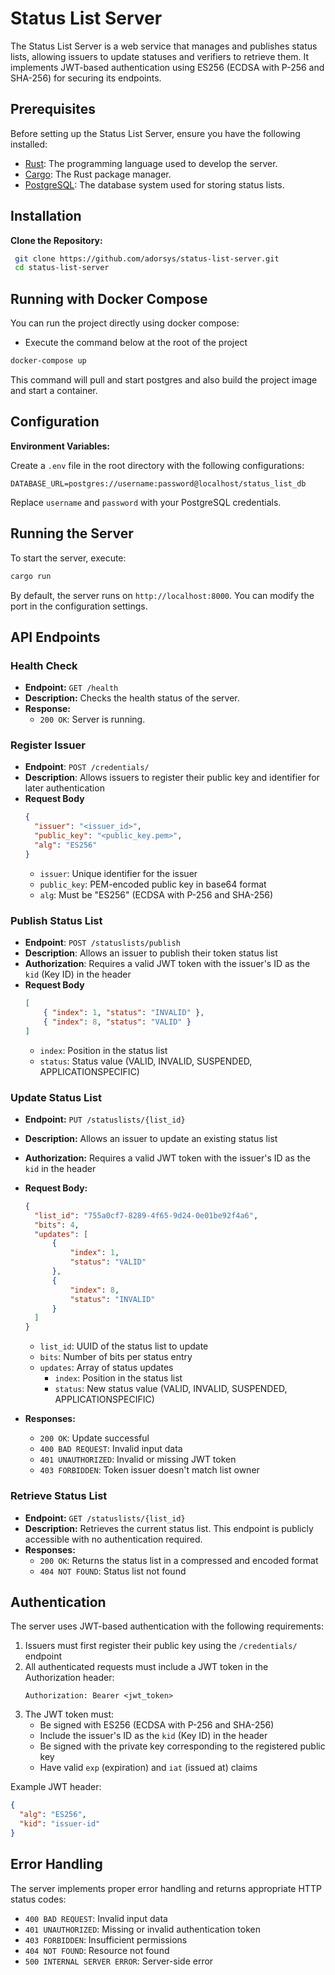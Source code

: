 # Status List Server

The Status List Server is a web service that manages and publishes status lists, allowing issuers to update statuses and verifiers to retrieve them. It implements JWT-based authentication using ES256 (ECDSA with P-256 and SHA-256) for securing its endpoints.

## Prerequisites
Before setting up the Status List Server, ensure you have the following installed:

- [Rust](https://www.rust-lang.org/tools/install): The programming language used to develop the server.
- [Cargo](https://doc.rust-lang.org/cargo/getting-started/installation.html): The Rust package manager.
- [PostgreSQL](https://www.postgresql.org/download/): The database system used for storing status lists.

## Installation

**Clone the Repository:**

   ```bash
    git clone https://github.com/adorsys/status-list-server.git
    cd status-list-server
   ```

## Running with Docker Compose
You can run the project directly using docker compose:

- Execute the command below at the root of the project
```sh
docker-compose up
```
This command will pull and start postgres and also build the project image and start a container.

## Configuration

 **Environment Variables:**

   Create a `.env` file in the root directory with the following configurations:

   ```env
   DATABASE_URL=postgres://username:password@localhost/status_list_db
   ```

   Replace `username` and `password` with your PostgreSQL credentials.

## Running the Server

To start the server, execute:

```bash
cargo run
```

By default, the server runs on `http://localhost:8000`. You can modify the port in the configuration settings.

## API Endpoints

### Health Check

- **Endpoint:** `GET /health`
- **Description:** Checks the health status of the server.
- **Response:**
  - `200 OK`: Server is running.
  
### Register Issuer
- **Endpoint**: `POST /credentials/`
- **Description**: Allows issuers to register their public key and identifier for later authentication
- **Request Body**
  ```json
  {
    "issuer": "<issuer_id>",
    "public_key": "<public_key.pem>",
    "alg": "ES256"
  }
  ```
  - `issuer`: Unique identifier for the issuer
  - `public_key`: PEM-encoded public key in base64 format
  - `alg`: Must be "ES256" (ECDSA with P-256 and SHA-256)
 
### Publish Status List
- **Endpoint**: `POST /statuslists/publish` 
- **Description**: Allows an issuer to publish their token status list
- **Authorization**: Requires a valid JWT token with the issuer's ID as the `kid` (Key ID) in the header
- **Request Body**
  ```json
  [
      { "index": 1, "status": "INVALID" },
      { "index": 8, "status": "VALID" }
  ]
  ```
  - `index`: Position in the status list
  - `status`: Status value (VALID, INVALID, SUSPENDED, APPLICATIONSPECIFIC)

### Update Status List

- **Endpoint:** `PUT /statuslists/{list_id}`
- **Description:** Allows an issuer to update an existing status list
- **Authorization:** Requires a valid JWT token with the issuer's ID as the `kid` in the header
  
- **Request Body:** 

  ```json
  {
    "list_id": "755a0cf7-8289-4f65-9d24-0e01be92f4a6",
    "bits": 4,
    "updates": [
        {
            "index": 1,
            "status": "VALID"
        },
        {
            "index": 8,
            "status": "INVALID"
        }
    ]
  }
  ```
  
  - `list_id`: UUID of the status list to update
  - `bits`: Number of bits per status entry
  - `updates`: Array of status updates
    - `index`: Position in the status list
    - `status`: New status value (VALID, INVALID, SUSPENDED, APPLICATIONSPECIFIC)

- **Responses:**
  - `200 OK`: Update successful
  - `400 BAD REQUEST`: Invalid input data
  - `401 UNAUTHORIZED`: Invalid or missing JWT token
  - `403 FORBIDDEN`: Token issuer doesn't match list owner

### Retrieve Status List

- **Endpoint:** `GET /statuslists/{list_id}`
- **Description:** Retrieves the current status list. This endpoint is publicly accessible with no authentication required.
- **Responses:**
  - `200 OK`: Returns the status list in a compressed and encoded format
  - `404 NOT FOUND`: Status list not found

## Authentication

The server uses JWT-based authentication with the following requirements:

1. Issuers must first register their public key using the `/credentials/` endpoint
2. All authenticated requests must include a JWT token in the Authorization header:
   ```
   Authorization: Bearer <jwt_token>
   ```
3. The JWT token must:
   - Be signed with ES256 (ECDSA with P-256 and SHA-256)
   - Include the issuer's ID as the `kid` (Key ID) in the header
   - Be signed with the private key corresponding to the registered public key
   - Have valid `exp` (expiration) and `iat` (issued at) claims

Example JWT header:
```json
{
  "alg": "ES256",
  "kid": "issuer-id"
}
```
## Error Handling
The server implements proper error handling and returns appropriate HTTP status codes:
- `400 BAD REQUEST`: Invalid input data
- `401 UNAUTHORIZED`: Missing or invalid authentication token
- `403 FORBIDDEN`: Insufficient permissions
- `404 NOT FOUND`: Resource not found
- `500 INTERNAL SERVER ERROR`: Server-side error